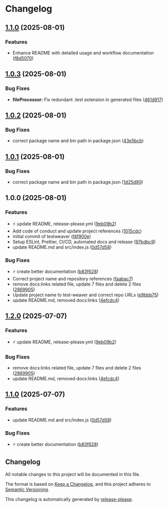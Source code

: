 # Changelog

## [1.1.0](https://github.com/ioncakephper/test-weaver/compare/v1.0.3...v1.1.0) (2025-08-01)

### Features

- Enhance README with detailed usage and workflow documentation ([f8d5070](https://github.com/ioncakephper/test-weaver/commit/f8d507077d144da399a29351f513b34daab40c29))

## [1.0.3](https://github.com/ioncakephper/test-weaver/compare/v1.0.2...v1.0.3) (2025-08-01)

### Bug Fixes

- **fileProcessor:** Fix redundant .test extension in generated files ([461d917](https://github.com/ioncakephper/test-weaver/commit/461d917afad89785a98ce69dbe5b8b98e304d0ac))

## [1.0.2](https://github.com/ioncakephper/test-weaver/compare/v1.0.1...v1.0.2) (2025-08-01)

### Bug Fixes

- correct package name and bin path in package.json ([43e5bcb](https://github.com/ioncakephper/test-weaver/commit/43e5bcb4a86365835b1533c07dc4d250bf693e49))

## [1.0.1](https://github.com/ioncakephper/test-weaver/compare/v1.0.0...v1.0.1) (2025-08-01)

### Bug Fixes

- correct package name and bin path in package.json ([1d25d90](https://github.com/ioncakephper/test-weaver/commit/1d25d90292badad4a64cd913d27837bec87dc459))

## 1.0.0 (2025-08-01)

### Features

- :zap: update README, release-please.yml ([9eb09b2](https://github.com/ioncakephper/test-weaver/commit/9eb09b2d1a151d075a1f75eec615e0e25b2f9997))
- Add code of conduct and update project references ([1015cdc](https://github.com/ioncakephper/test-weaver/commit/1015cdc7afd6eba382025f87e24a07035eca9876))
- initial commit of testweaver ([f4f900e](https://github.com/ioncakephper/test-weaver/commit/f4f900ec4353daeb23881ef544918021e09883f7))
- Setup ESLint, Prettier, CI/CD, automated docs and release ([97bdbc9](https://github.com/ioncakephper/test-weaver/commit/97bdbc9de4eea3cb818afbda685c2835f2373cb8))
- update README.md and src/index.js ([0d57d58](https://github.com/ioncakephper/test-weaver/commit/0d57d589ff929dfdd5fad06c6b709d81f613e205))

### Bug Fixes

- :zap: create better documentation ([b83f628](https://github.com/ioncakephper/test-weaver/commit/b83f628b930d9c4f27420ed35df45d334d76912f))
- Correct project name and repository references ([faabac7](https://github.com/ioncakephper/test-weaver/commit/faabac7d1cea7377acec21040e465e440bc65fbd))
- remove docs:links related file, update 7 files and delete 2 files ([2869905](https://github.com/ioncakephper/test-weaver/commit/286990585a28b1fa3963e515397c7c5616612d5c))
- Update project name to test-weaver and correct repo URLs ([e9bbb75](https://github.com/ioncakephper/test-weaver/commit/e9bbb75b6d1aed35ccfe979bf537dcce272408e8))
- update README.md, removed docs:links ([4efcdc4](https://github.com/ioncakephper/test-weaver/commit/4efcdc4c6962f20c189aabca86cc3d36053013dd))

## [1.2.0](https://github.com/ioncakephper/js-starter/compare/v1.1.0...v1.2.0) (2025-07-07)

### Features

- :zap: update README, release-please.yml ([9eb09b2](https://github.com/ioncakephper/js-starter/commit/9eb09b2d1a151d075a1f75eec615e0e25b2f9997))

### Bug Fixes

- remove docs:links related file, update 7 files and delete 2 files ([2869905](https://github.com/ioncakephper/js-starter/commit/286990585a28b1fa3963e515397c7c5616612d5c))
- update README.md, removed docs:links ([4efcdc4](https://github.com/ioncakephper/js-starter/commit/4efcdc4c6962f20c189aabca86cc3d36053013dd))

## [1.1.0](https://github.com/ioncakephper/js-starter/compare/v1.0.3...v1.1.0) (2025-07-07)

### Features

- update README.md and src/index.js ([0d57d58](https://github.com/ioncakephper/js-starter/commit/0d57d589ff929dfdd5fad06c6b709d81f613e205))

### Bug Fixes

- :zap: create better documentation ([b83f628](https://github.com/ioncakephper/js-starter/commit/b83f628b930d9c4f27420ed35df45d334d76912f))

## Changelog

All notable changes to this project will be documented in this file.

The format is based on [Keep a Changelog](https://keepachangelog.com/en/1.0.0/), and this project adheres to [Semantic Versioning](https://semver.org/spec/v2.0.0.html).

This changelog is automatically generated by [release-please](https://github.com/googleapis/release-please).
